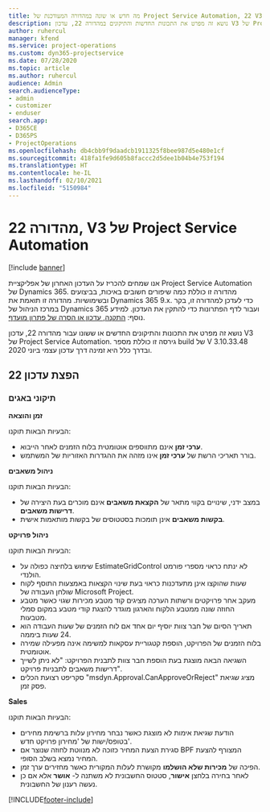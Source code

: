 ```yaml
---
title: מה חדש או שונה במהדורה המעודכנת של Project Service Automation, 22 V3
description: נושא זה מפרט את התכונות החדשות והתיקונים במהדורה 22, עדכון V3 של Project Service Automation.
author: ruhercul
manager: kfend
ms.service: project-operations
ms.custom: dyn365-projectservice
ms.date: 07/28/2020
ms.topic: article
ms.author: ruhercul
audience: Admin
search.audienceType:
- admin
- customizer
- enduser
search.app:
- D365CE
- D365PS
- ProjectOperations
ms.openlocfilehash: db4cbb9f9daadcb1911325f8bee987d5e480e1cf
ms.sourcegitcommit: 418fa1fe9d605b8faccc2d5dee1b04b4e753f194
ms.translationtype: HT
ms.contentlocale: he-IL
ms.lasthandoff: 02/10/2021
ms.locfileid: "5150984"
---
```

# <a name="project-service-automation-update-release-22-v3"></a>מהדורה 22, V3 של Project Service Automation

[!include [banner](../includes/psa-now-project-operations.md)]

אנו שמחים להכריז על העדכון האחרון של אפליקציית Project Service Automation של Dynamics 365. מהדורה זו כוללת כמה שיפורים חשובים באיכות, בביצועים ובשימושיות. מהדורה זו תואמת את Dynamics 365 9.x. כדי לעדכן למהדורה זו, בקר במרכז הניהול של Dynamics 365 ועבור לדף הפתרונות כדי להתקין את העדכון. למידע נוסף: [התקנה, עדכון או הסרה של פתרון מועדף](https://docs.microsoft.com/power-platform/admin/install-remove-preferred-solution).

נושא זה מפרט את התכונות והתיקונים החדשים או ששונו עבור מהדורה 22, עדכון V3 של Project Service Automation. גירסה זו כוללת מספר build של V 3.10.33.48 ובדרך כלל היא זמינה דרך עדכון עצמי ביוני 2020.

## <a name="update-release-22"></a>הפצת עדכון 22

### <a name="bug-fixes"></a>תיקוני באגים



**זמן והוצאה**

הבעיות הבאות תוקנו:

- **ערכי זמן** אינם מתווספים אוטומטית בלוח הזמנים לאחר הייבוא.
- בורר תאריכי הרשת של **ערכי זמן** אינו מזהה את ההגדרות האזוריות של המשתמש.

**ניהול משאבים**

הבעיות הבאות תוקנו:

- במצב ידני, שינויים בקווי מתאר של **הקצאת משאבים** אינם מוכרים בעת היצירה של **דרישות משאבים**.
- **בקשות משאבים** אינן תומכות בסטטוסים של בקשות מותאמות אישית.

**ניהול פרויקט**

הבעיות הבאות תוקנו:

- שימוש בלחיצה כפולה על EstimateGridControl לא ינתח כראוי מספרי פורמט הולנדי.
- שעות שהוקצו אינן מתעדכנות כראוי בעת שינוי הקצאות באמצעות התוסף לקוח שולחן העבודה של Microsoft Project.
- מעקב אחר פרויקטים ורשתות הערכה מציגים קוד מטבע מכירות שגוי כאשר מטבע החוזה שונה ממטבע הלקוח והארגון מוגדר להצגת קודי מטבע במקום סמלי מטבעות.
- תאריך הסיום של חבר צוות יוסיף יום אחד אם לוח הזמנים של שעות העבודה הוא 24 שעות ביממה.
- בלוח הזמנים של הפרויקט, הוספת קטגוריית עסקאות למשימה אינה מפעילה שמירה אוטומטית.
- השגיאה הבאה מוצגת בעת הוספת חבר צוות לתבנית הפרויקט: "לא ניתן לשייך דרישות משאבים לתבניות פרויקט". 
- סקריפט רצועת הכלים "msdyn.Approval.CanApproveOrReject" מציג שגיאת פסק זמן.

**Sales**

הבעיות הבאות תוקנו:

- הודעת שגיאת אימות לא מוצגת כאשר נבחר מחירון עלות ברשימת מחירים בטופס/ישות של 'מחירון פרויקט חדש'.
- סגירת הצעת המחיר כזוכה לא מנווטת לחוזה שנוצר אם BPF המצורף להצעת המחיר נמצא בשלב הסופי.
- הפיכה של **מכירות שלא הושלמו** מקושרת לעלות המקורית כאשר מחזירים ערך זמן.
- לאחר בחירה בלחצן **אישור**, סטטוס החשבונית לא משתנה ל- **אושר** אלא אם כן נעשה רענון של החשבונית.


[!INCLUDE[footer-include](../includes/footer-banner.md)]